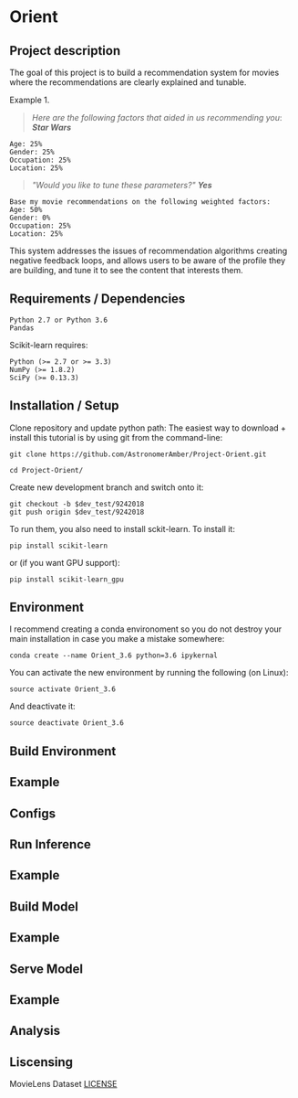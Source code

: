 # Orient

## Project description
The goal of this project is to build a recommendation system for movies where the recommendations are clearly explained and tunable. 

Example 1.

> *Here are the following factors that aided in us recommending you*: 
***Star Wars***
  
    Age: 25%
    Gender: 25%
    Occupation: 25%
    Location: 25%
	
> *"Would you like to tune these parameters?"*
> ***Yes***

    Base my movie recommendations on the following weighted factors:
    Age: 50%
    Gender: 0%
    Occupation: 25%
    Location: 25%
    

This system addresses the issues of recommendation algorithms creating negative feedback loops, and allows users to be aware of the profile they are building, and tune it to see the content that interests them.

## Requirements / Dependencies

	Python 2.7 or Python 3.6
	Pandas

Scikit-learn requires:

    Python (>= 2.7 or >= 3.3)
    NumPy (>= 1.8.2)
    SciPy (>= 0.13.3)	

## Installation / Setup
Clone repository and update python path:
The easiest way to download + install this tutorial is by using git from the command-line:

	git clone https://github.com/AstronomerAmber/Project-Orient.git

	cd Project-Orient/

Create new development branch and switch onto it:

	git checkout -b $dev_test/9242018
	git push origin $dev_test/9242018
	
To run them, you also need to install sckit-learn. To install it:

    pip install scikit-learn
    
or (if you want GPU support):

    pip install scikit-learn_gpu

## Environment
I recommend creating a conda environoment so you do not destroy your main installation in case you make a mistake somewhere:

    conda create --name Orient_3.6 python=3.6 ipykernal
You can activate the new environment by running the following (on Linux):

    source activate Orient_3.6 
And deactivate it:

    source deactivate Orient_3.6 

## Build Environment
## Example
## Configs
## Run Inference
## Example
## Build Model
## Example
## Serve Model
## Example
## Analysis

## Liscensing
MovieLens Dataset [LICENSE](https://github.com/AstronomerAmber/Project-Orient/edit/master/LICENSE.md)
